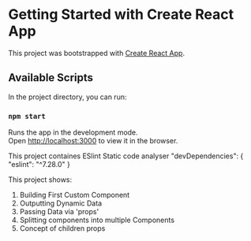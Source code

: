 # Getting Started with Create React App

This project was bootstrapped with [Create React App](https://github.com/facebook/create-react-app).

## Available Scripts

In the project directory, you can run:

### `npm start`

Runs the app in the development mode.\
Open [http://localhost:3000](http://localhost:3000) to view it in the browser.

This project containes ESlint Static code analyser
"devDependencies": {
    "eslint": "^7.28.0"
  }

This project shows:
1. Building First Custom Component
2. Outputting Dynamic Data
3. Passing Data via 'props'
4. Splitting components into multiple Components
5. Concept of children props
